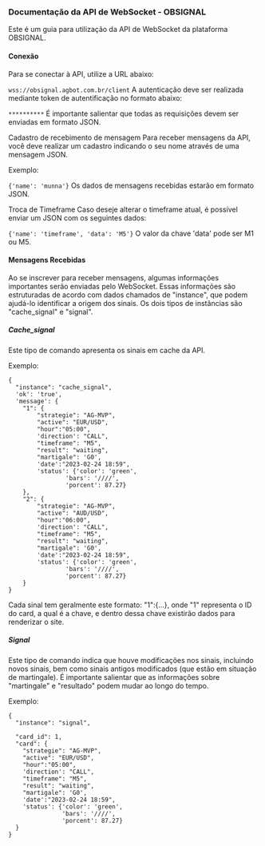 ### Documentação da API de WebSocket - OBSIGNAL
Este é um guia para utilização da API de WebSocket da plataforma OBSIGNAL.

#### Conexão
Para se conectar à API, utilize a URL abaixo:

`wss://obsignal.agbot.com.br/client`
A autenticação deve ser realizada mediante token de autentificação no formato abaixo:

`**********`
É importante salientar que todas as requisições devem ser enviadas em formato JSON.

Cadastro de recebimento de mensagem
Para receber mensagens da API, você deve realizar um cadastro indicando o seu nome através de uma mensagem JSON.

Exemplo:

`{'name': 'munna'}`
Os dados de mensagens recebidas estarão em formato JSON.

Troca de Timeframe
Caso deseje alterar o timeframe atual, é possível enviar um JSON com os seguintes dados:

`{'name': 'timeframe', 'data': 'M5'}`
O valor da chave 'data' pode ser M1 ou M5.

#### Mensagens Recebidas
Ao se inscrever para receber mensagens, algumas informações importantes serão enviadas pelo WebSocket. Essas informações são estruturadas
de acordo com dados chamados de "instance", que podem ajudá-lo identificar a origem dos sinais. Os dois tipos de instâncias são "cache_signal" e "signal".

##### Cache_signal
Este tipo de comando apresenta os sinais em cache da API.

Exemplo:

```
{
  "instance": "cache_signal",
  'ok': 'true',
  'message': {
    "1": {
        "strategie": "AG-MVP", 
        "active": "EUR/USD", 
        "hour":"05:00", 
        'direction': "CALL", 
        "timeframe": "M5", 
        "result": "waiting",
        "martigale": 'G0', 
        'date':"2023-02-24 18:59",
        'status': {'color': 'green', 
                'bars': '////', 
                'porcent': 87.27}
    },
    "2": {
        "strategie": "AG-MVP", 
        "active": "AUD/USD", 
        "hour":"06:00", 
        'direction': "CALL", 
        "timeframe": "M5", 
        "result": "waiting",
        "martigale": 'G0', 
        'date':"2023-02-24 18:59",
        'status': {'color': 'green', 
                'bars': '////', 
                'porcent': 87.27}
    }
}

```


Cada sinal tem geralmente este formato: "1":{...}, onde "1" representa o ID do card, a qual é a chave, e dentro dessa chave existirão dados para renderizar o site.

##### Signal
Este tipo de comando indica que houve modificações nos sinais, incluindo novos sinais, bem como sinais antigos modificados (que estão em situação de martingale). É importante salientar que as informações sobre "martingale" e "resultado" podem mudar ao longo do tempo.

Exemplo:

```
{
  "instance": "signal",
  
  "card_id": 1,
  "card": {
    "strategie": "AG-MVP", 
    "active": "EUR/USD", 
    "hour":"05:00",
    'direction': "CALL", 
    "timeframe": "M5", 
    "result": "waiting",
    "martigale": 'G0',
    'date':"2023-02-24 18:59",
    'status': {'color': 'green', 
               'bars': '////', 
               'porcent': 87.27}
  }
}

```

